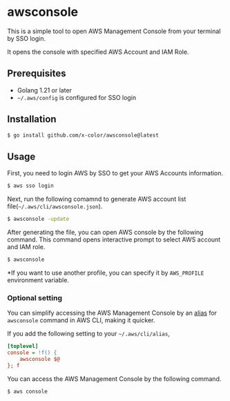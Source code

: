 # awsconsole

This is a simple tool to open AWS Management Console from your terminal by SSO login.

It opens the console with specified AWS Account and IAM Role.

## Prerequisites

- Golang 1.21 or later
- `~/.aws/config` is configured for SSO login

## Installation

```bash
$ go install github.com/x-color/awsconsole@latest
```

## Usage

First, you need to login AWS by SSO to get your AWS Accounts information.

```bash
$ aws sso login
```

Next, run the following comamnd to generate AWS account list file(`~/.aws/cli/awsconsole.json`).

```bash
$ awsconsole -update
```

After generating the file, you can open AWS console by the following command. This command opens interactive prompt to select AWS account and IAM role.

```bash
$ awsconsole
```

*If you want to use another profile, you can specify it by `AWS_PROFILE` environment variable.

### Optional setting

You can simplify accessing the AWS Management Console by an [alias](https://docs.aws.amazon.com/cli/latest/userguide/cli-usage-alias.html) for `awsconsole` command in AWS CLI, making it quicker.

If you add the following setting to your `~/.aws/cli/alias`,

```ini
[toplevel]
console = !f() {
    awsconsole $@
}; f
```

You can access the AWS Management Console by the following command.

```bash
$ aws console
```
